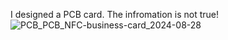 I designed a PCB card. The infromation is not true!
![PCB_PCB_NFC-business-card_2024-08-28](https://github.com/user-attachments/assets/a53083bc-007d-4a20-b07e-1292537193b3)

